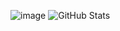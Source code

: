 ![image](https://user-images.githubusercontent.com/59665309/110779289-a239c400-8263-11eb-846e-040717b5e1e2.png)
![GitHub Stats](https://github-readme-stats.vercel.app/api?username=Cyber-Thibaut&hide_border=true&count_private=true&show_icons=true&theme=dark)
